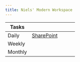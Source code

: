 ```yaml
---
title: Niels' Modern Workspace
---
```



| Tasks  |   |   |   |   |
|---|---|---|---|---|
| Daily   | [SharePoint](.)  |   |   |   |
| Weekly  |   |   |   |   |
| Monthly   |   |   |   |   |
